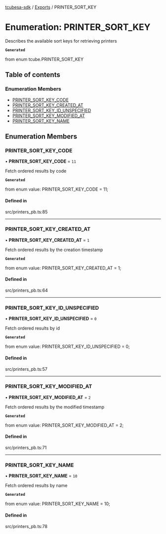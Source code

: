 [tcubesa-sdk](../README.md) / [Exports](../modules.md) / PRINTER\_SORT\_KEY

# Enumeration: PRINTER\_SORT\_KEY

Describes the available sort keys for retrieving printers

**`Generated`**

from enum tcube.PRINTER_SORT_KEY

## Table of contents

### Enumeration Members

- [PRINTER\_SORT\_KEY\_CODE](PRINTER_SORT_KEY.md#printer_sort_key_code)
- [PRINTER\_SORT\_KEY\_CREATED\_AT](PRINTER_SORT_KEY.md#printer_sort_key_created_at)
- [PRINTER\_SORT\_KEY\_ID\_UNSPECIFIED](PRINTER_SORT_KEY.md#printer_sort_key_id_unspecified)
- [PRINTER\_SORT\_KEY\_MODIFIED\_AT](PRINTER_SORT_KEY.md#printer_sort_key_modified_at)
- [PRINTER\_SORT\_KEY\_NAME](PRINTER_SORT_KEY.md#printer_sort_key_name)

## Enumeration Members

### PRINTER\_SORT\_KEY\_CODE

• **PRINTER\_SORT\_KEY\_CODE** = ``11``

Fetch ordered results by code

**`Generated`**

from enum value: PRINTER_SORT_KEY_CODE = 11;

#### Defined in

src/printers_pb.ts:85

___

### PRINTER\_SORT\_KEY\_CREATED\_AT

• **PRINTER\_SORT\_KEY\_CREATED\_AT** = ``1``

Fetch ordered results by the creation timestamp

**`Generated`**

from enum value: PRINTER_SORT_KEY_CREATED_AT = 1;

#### Defined in

src/printers_pb.ts:64

___

### PRINTER\_SORT\_KEY\_ID\_UNSPECIFIED

• **PRINTER\_SORT\_KEY\_ID\_UNSPECIFIED** = ``0``

Fetch ordered results by id

**`Generated`**

from enum value: PRINTER_SORT_KEY_ID_UNSPECIFIED = 0;

#### Defined in

src/printers_pb.ts:57

___

### PRINTER\_SORT\_KEY\_MODIFIED\_AT

• **PRINTER\_SORT\_KEY\_MODIFIED\_AT** = ``2``

Fetch ordered results by the modified timestamp

**`Generated`**

from enum value: PRINTER_SORT_KEY_MODIFIED_AT = 2;

#### Defined in

src/printers_pb.ts:71

___

### PRINTER\_SORT\_KEY\_NAME

• **PRINTER\_SORT\_KEY\_NAME** = ``10``

Fetch ordered results by name

**`Generated`**

from enum value: PRINTER_SORT_KEY_NAME = 10;

#### Defined in

src/printers_pb.ts:78
